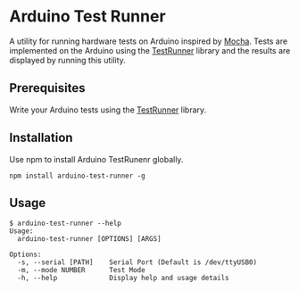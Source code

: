 # Arduino Test Runner
A utility for running hardware tests on Arduino inspired by [Mocha](https://github.com/mochajs/mocha).  Tests are implemented on the Arduino using the [TestRunner](https://github.com/crispytronics/TestRunner) library and the results are displayed by running this utility.

## Prerequisites
Write your Arduino tests using the [TestRunner](https://github.com/crispytronics/TestRunner) library.

## Installation
Use npm to install Arduino TestRunenr globally.

```
npm install arduino-test-runner -g
```

## Usage
```
$ arduino-test-runner --help
Usage:
  arduino-test-runner [OPTIONS] [ARGS]

Options:
  -s, --serial [PATH]    Serial Port (Default is /dev/ttyUSB0)
  -m, --mode NUMBER      Test Mode
  -h, --help             Display help and usage details

```
